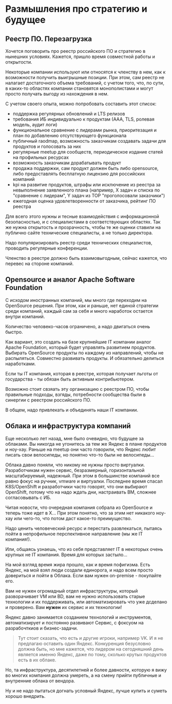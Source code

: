 # Размышления про стратегию и будущее

## Реестр ПО. Перезагрузка

Хочется поговорить про реестр российского ПО и стратегию в нынешних условиях.
Кажется, пришло время совместной работы и открытости.

Некоторые компании используют или относятся к членству в нем, как к возможности получить выигрышные позиции. При этом, сам реестр не налагает достаточного объема требований, с учетом того, что, по сути, в каких-то областях компании становятся монополистами и могут просто получать выгоду из нахождения в нем.

С учетом своего опыта, можно попробовать составить этот список:
- поддержка регулярных обновлений и LTS релизов
- требования ИБ индивидуально к продуктам (ААА, TLS, ролевая модель, аудит логи)
- функциональное сравнение с лидерами рынка, приоритезация и план по добавлению отсутствующего функционала
- публичный raodmap, возможность заказчикам создавать задачи для продуктов и голосовать за них
- регулярные meetup для сообществ, периодическое издание статей на профильных ресурсах
- возможность заказчикам дорабатывать продукт
- продажа поддержки, сам продукт должен быть либо opensource, либо предоставлять бесплатную лицензию для российских компаний
- kpi на развитие продуктов, штрафы или исключение из реестра за невыполнение заявленного плана (например, Х задач и списка по "сравнение с лидерам", Y задач из TOP "проголосовали заказчики")
- ежегодная оценка удовлетворенности от заказчика, рейтинг ПО реестра

Для всего этого нужны и тесные взаимодействия с информационной безопасностью, и с специалистами в соответствующих областях. Так же нужна открытость и прозрачность, чтобы те же оценки ставили на публично сайте технические специалисты, а не только директора.

Надо популяризировать реестр среди технических специалистов, проводить регулярные конференции.

Членство в реестре должно быть взаимовыгодным, сейчас кажется, что перевес на стороне компаний.

## Opensource и аналог Apache Software Foundation

С исходом иностранных компаний, мы много где переходим на OpenSource решения.
При этом, как и раньше, нет единой стратегии среди компаний, каждый сам за себя и много наработок остается внутри компаний.

Количество человеко-часов ограничено, а надо двигаться очень быстро.

Как вариант, это создать на базе крупнейшие IT компании аналог Apache Foundation, который будет управлять развитием продуктов. Выбирать OpenSource продукты по каждому из направлений, чтобы не распыляться. Совместно развивать продукты. И обязательно делиться наработками.

Если ты IT компания, которая в реестре, которая получает льготы от государства - ты обязан быть активным контрибьютером.

Возможно стоит свзяать эту организацию с реестром ПО, чтобы правильные подходы, взгяды, потребности сообщества были в синергии с реестром российского ПО.

В общем, надо привлекать и объединять наши IT компании.

## Облака и инфраструктура компаний

Еще несколько лет назад, мне было очевидно, что будущее за облаками. Вы никогда не угонитесь за тем же Яндекс в плане продуктов и ноу-хау. Раньше на meetup они часто говорили, что Яндекс любит писать свои велосипеды, но понятно что-то были не велосипеды...

Облака давно поняли, что никому не нужны просто виртуалки. Разработчикам нужен сервис, безразмерный, горизонтальной масштабируемый, надежный. При этом в большинстве компаний все равно фокус на ручник, vmware и виртуалки. Последнее время спасал K8S/OpenShift и разработчики часто говорят, что они выбирают OpenShift, потому что на надо ждать дни, настраивать ВМ, сложнее согласовывать с ИБ.

Читая новости, что очередная компания собрала из OpenSource и теперь тоже идет в Х... При этом понятно, что за этим нет никакого ноу-хау или чего-то, что потом даст какое-то преимущество.

Надо ценить человеческий ресурс и перестать развлекаться, пытаясь пойти в непрофильное перспективное направление (мы же IT компания!).

Или, общаясь узнаешь, что из себя представляет IT в некоторых очень крупных не IT компания. Время для которых застыло...

На мой взгляд время жира прошло, как и время пофигизма.
Есть Яндекс, на мой взял люди создали единорога, и надо всем просто довериться и пойти в Облака.
Если вам нужен on-premise - покупайте его. 

Вам не нужен огромадный отдел инфраструктуры, который разворачивает VM или BD, вам не нужно использовать старые технологии и их поддерживать, или автоматизировать что уже дсделано и проверено. Вам **нужен** их сервис и их технологии!

Яндекс давно занимается созданием технологий и инструментов, автоматизирует и постоянно развивают Сервис, с фоксуом на разрабочткиов и бизнес-задачи.

> Тут стоит сказать, что есть и другие игроки, например VK. И я не предлагаю оставить один Яндекс. Конкуренция безусловно должна быть, но мне кажется, что лидером на сегодняшний день является именно Яндекс, даже по тому, сколько крутых продуктов есть в их облаке.

Но, та инфраструктура, десятилетней и более давности, которую я вижу во многих компания должна умереть, а на смену прийти публичные и внутренние облака от вендора.

Ну и не надо пытаться догнать условный Яндекс, лучше купить и суметь хорошо внедрить.
